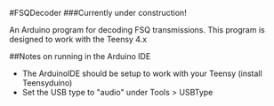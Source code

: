 #FSQDecoder
###Currently under construction!

An Arduino program for decoding FSQ transmissions. This program is designed to work with the Teensy 4.x


##Notes on running in the Arduino IDE

 - The ArduinoIDE should be setup to work with your Teensy (install Teensyduino)
 - Set the USB type to "audio" under Tools > USBType